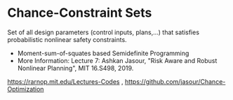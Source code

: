 # Chance-Constraint Sets
Set of all design parameters (control inputs, plans,...) that satisfies probabilistic nonlinear safety constraints.

- Moment-sum-of-squates based Semidefinite Programming
- More Information: Lecture 7: Ashkan Jasour, "Risk Aware and Robust Nonlinear Planning", MIT 16.S498, 2019.

https://rarnop.mit.edu/Lectures-Codes ,  https://github.com/jasour/Chance-Optimization

